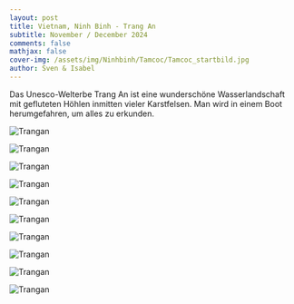 ```yaml
---
layout: post
title: Vietnam, Ninh Binh - Trang An
subtitle: November / December 2024
comments: false
mathjax: false
cover-img: /assets/img/Ninhbinh/Tamcoc/Tamcoc_startbild.jpg
author: Sven & Isabel
---
```


Das Unesco-Welterbe Trang An ist eine wunderschöne Wasserlandschaft mit gefluteten Höhlen inmitten vieler Karstfelsen. 
Man wird in einem Boot herumgefahren, um alles zu erkunden. 

![Trangan](/assets/img/Ninhbinh/Trangan/Trangan_1.jpg)

![Trangan](/assets/img/Ninhbinh/Trangan/Trangan_2.jpg)

![Trangan](/assets/img/Ninhbinh/Trangan/Trangan_3.jpg)

![Trangan](/assets/img/Ninhbinh/Trangan/Trangan_4.jpg)

![Trangan](/assets/img/Ninhbinh/Trangan/Trangan_5.jpg)

![Trangan](/assets/img/Ninhbinh/Trangan/Trangan_6.jpg)

![Trangan](/assets/img/Ninhbinh/Trangan/Trangan_7.jpg)

![Trangan](/assets/img/Ninhbinh/Trangan/Trangan_8.jpg)

![Trangan](/assets/img/Ninhbinh/Trangan/Trangan_9.jpg)

![Trangan](/assets/img/Ninhbinh/Trangan/Trangan_10.jpg)

